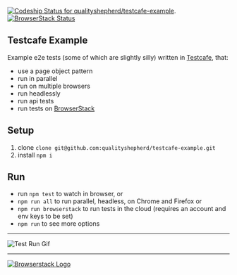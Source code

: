 [![Codeship Status for qualityshepherd/testcafe-example](https://app.codeship.com/projects/833a4d80-7100-0137-f6e1-16b3e657657a/status?branch=master)](https://app.codeship.com/projects/348317). [![BrowserStack Status](https://www.browserstack.com/automate/badge.svg?badge_key=YXhPNlJhUHl6U2NuMGxIN3pNNmxCUT09LS10K3FXaHdoTlFPanJBam5lVkdaYzhRPT0=--a9135a7dae970aebc64df6be02dbd5a871761883)](https://www.browserstack.com/automate/public-build/)


## Testcafe Example
Example e2e tests (some of which are slightly silly) written in [Testcafe](https://github.com/DevExpress/testcafe), that:
- use a page object pattern
- run in parallel
- run on multiple browsers
- run headlessly
- run api tests
- run tests on [BrowserStack](https://browserstack.com)

## Setup
1. clone `clone git@github.com:qualityshepherd/testcafe-example.git`
2. install `npm i`

## Run
* run `npm test` to watch in browser, or
* `npm run all` to run parallel, headless, on Chrome and Firefox or
* `npm run browserstack` to run tests in the cloud (requires an account and env keys to be set)
* `npm run` to see more options

---

![Test Run Gif](https://qualityshepherd.com/screencasts/testrun.gif)

---
[![Browserstack Logo](https://qualityshepherd.com/browserstack_logo.png)](https://browserstack.com)
